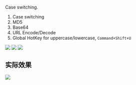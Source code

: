 Case switching.

1. Case switching
2. MD5
3. Base64
4. URL Encode/Decode
5. Global HotKey for uppercase/lowercase, `Command+Shift+U`



![](https://img.shields.io/badge/version-v0.9-green?style=for-the-badge)
[![](https://img.shields.io/badge/download-click-blue?style=for-the-badge)](https://github.com/kamalyes/alfred-workflows/raw/master/string-manipulation/String%20Manipulation.alfredworkflow)
[![](https://img.shields.io/badge/plist-link-important?style=for-the-badge)](https://raw.githubusercontent.com/kamalyes/alfred-workflows/master/string-manipulation/src/info.plist)



<!-- more -->


## 实际效果

![](./screenshot.gif)
